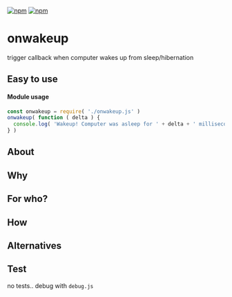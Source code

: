 [![npm](https://img.shields.io/npm/v/onwakeup.svg?maxAge=3600&style=flat-square)](https://www.npmjs.com/package/onwakeup)
[![npm](https://img.shields.io/npm/l/onwakeup.svg?maxAge=3600&style=flat-square)](https://github.com/talmobi/onwakeup/blob/master/LICENSE)

#  onwakeup
trigger callback when computer wakes up from sleep/hibernation

## Easy to use

#### Module usage
```javascript
const onwakeup = require( './onwakeup.js' )
onwakeup( function ( delta ) {
  console.log( 'Wakeup! Computer was asleep for ' + delta + ' milliseconds' )
} )
```

## About

## Why

## For who?

## How

## Alternatives

## Test
no tests.. debug with `debug.js`
